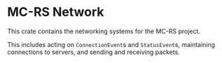 # MC-RS Network

This crate contains the networking systems for the MC-RS project.

This includes acting on `ConnectionEvent`s and `StatusEvent`s, maintaining connections to servers, and sending and receiving packets.
